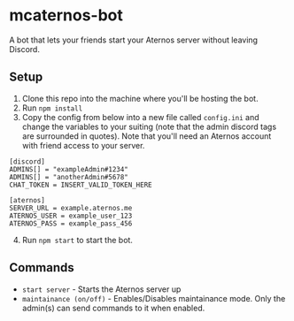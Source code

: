 # mcaternos-bot
A bot that lets your friends start your Aternos server without leaving Discord.

## Setup
1. Clone this repo into the machine where you'll be hosting the bot.
2. Run `npm install`
3. Copy the config from below into a new file called `config.ini` and change the variables to your suiting (note that the admin discord tags are surrounded in quotes). Note that you'll need an Aternos account with friend access to your server.

```
[discord]
ADMINS[] = "exampleAdmin#1234"
ADMINS[] = "anotherAdmin#5678"
CHAT_TOKEN = INSERT_VALID_TOKEN_HERE

[aternos]
SERVER_URL = example.aternos.me
ATERNOS_USER = example_user_123
ATERNOS_PASS = example_pass_456
```

4. Run `npm start` to start the bot.

## Commands
* `start server` - Starts the Aternos server up
* `maintainance (on/off)` - Enables/Disables maintainance mode. Only the admin(s) can send commands to it when enabled.